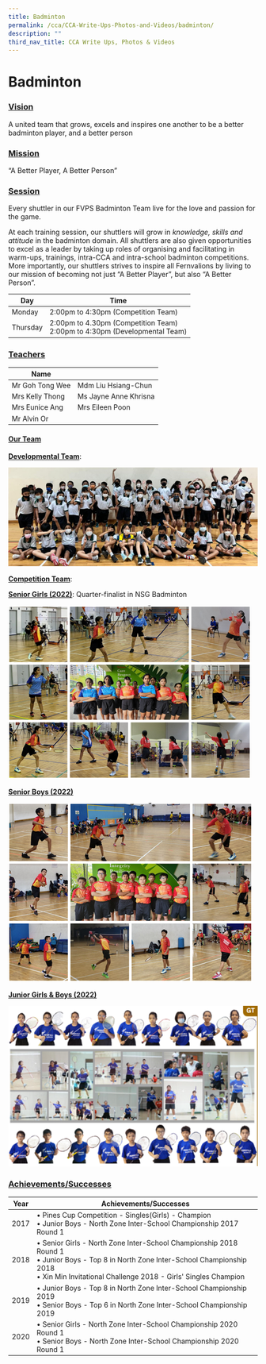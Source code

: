 ```yaml
---
title: Badminton
permalink: /cca/CCA-Write-Ups-Photos-and-Videos/badminton/
description: ""
third_nav_title: CCA Write Ups, Photos & Videos
---
```

# Badminton
### <b><u>Vision</u></b>

A united team that grows, excels and inspires one another to be a better badminton player, and a better person

### <b><u>Mission</u></b>

“A Better Player, A Better Person”

### <b><u>Session</u></b>

Every shuttler in our FVPS Badminton Team live for the love and passion for the game.

At each training session, our shuttlers will grow in _knowledge, skills and attitude_ in the badminton domain. All shuttlers are also given opportunities to excel as a leader by taking up roles of organising and facilitating in warm-ups, trainings, intra-CCA and intra-school badminton competitions. More importantly, our shuttlers strives to inspire all Fernvalions by living to our mission of becoming not just “A Better Player”, but also “A Better Person”.

| Day      | Time                                                                         |
|----------|------------------------------------------------------------------------------|
| Monday   | 2:00pm to 4:30pm (Competition Team)                                          |
| Thursday | 2:00pm to 4.30pm (Competition Team)<br>2:00pm to 4:30pm (Developmental Team) |

### <b><u>Teachers</u></b>

| Name               |                       |
|--------------------|-----------------------|
| Mr Goh Tong Wee    | Mdm Liu Hsiang-Chun   |
| Mrs Kelly Thong    | Ms Jayne Anne Khrisna |
| Mrs Eunice Ang     | Mrs Eileen Poon       |
| Mr Alvin Or        |                       |

#### <b><u>Our Team</u></b>

<b><u>Developmental Team</u></b>:

![](/images/Cca/Badminton/Picture1.png)

<b><u>Competition Team</u></b>:

<b><u>Senior Girls (2022)</u></b>: Quarter-finalist in NSG Badminton

![](/images/Cca/Badminton/Picture2.png)

<b><u>Senior Boys (2022)</u></b>

![](/images/Cca/Badminton/Picture3.png)

<b><u>Junior Girls & Boys (2022)</u></b>

![](/images/Cca/Badminton/Picture4.png)

### <b><u>Achievements/Successes</u></b>

| Year | Achievements/Successes          |
|------|-------------------------------------------------|
| 2017 | • Pines Cup Competition - Singles(Girls) - Champion<br> • Junior Boys - North Zone Inter-School Championship 2017 Round 1                                                                                  |
| 2018 |  • Senior Girls - North Zone Inter-School Championship 2018 Round 1<br> • Junior Boys - Top 8 in North Zone Inter-School Championship 2018<br> • Xin Min Invitational Challenge 2018 - Girls' Singles Champion |
| 2019 |  • Junior Boys - Top 8 in North Zone Inter-School Championship 2019<br> • Senior Boys - Top 6 in North Zone Inter-School Championship 2019                                                                  |
| 2020 |  • Senior Girls - North Zone Inter-School Championship 2020 Round 1 <br> • Senior Boys - North Zone Inter-School Championship 2020 Round 1                                                                  |